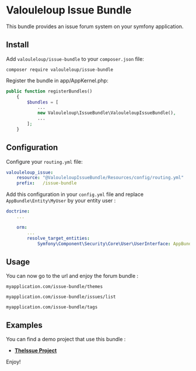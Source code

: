 Valouleloup Issue Bundle
========================

This bundle provides an issue forum system on your symfony application.

Install
--------------

Add ` valouleloup/issue-bundle ` to your ` composer.json ` file:

` composer require valouleloup/issue-bundle `

Register the bundle in app/AppKernel.php:

```php
public function registerBundles()
    {
        $bundles = [
            ...
            new Valouleloup\IssueBundle\ValouleloupIssueBundle(),
            ...
        ];
    }
```

Configuration
--------------

Configure your ` routing.yml ` file:

```yml
valouleloup_issue:
    resource: "@ValouleloupIssueBundle/Resources/config/routing.yml"
    prefix:   /issue-bundle
```

Add this configuration in your ` config.yml ` file and replace ` AppBundle\Entity\MyUser ` by your entity user :

```yml
doctrine:
    ...

    orm:
        ...
        resolve_target_entities:
            Symfony\Component\Security\Core\User\UserInterface: AppBundle\Entity\MyUser
```

Usage
--------------

You can now go to the url and enjoy the forum bundle :

` myapplication.com/issue-bundle/themes `

` myapplication.com/issue-bundle/issues/list `

` myapplication.com/issue-bundle/tags `

Examples
--------------

You can find a demo project that use this bundle :

  * [**TheIssue Project**][1]


Enjoy!

[1]:  https://github.com/valentin-biig/forum
